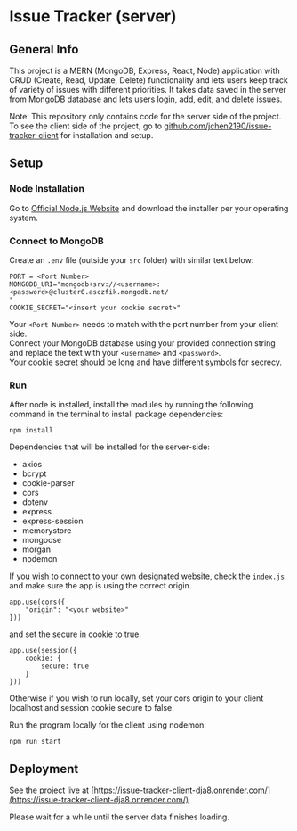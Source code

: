 # Issue Tracker (server)

## General Info
This project is a MERN (MongoDB, Express, React, Node) application with CRUD (Create, Read, Update, Delete) functionality and lets users keep track of variety of issues with different priorities. It takes data saved in the server from MongoDB database and lets users login, add, edit, and delete issues.

Note: This repository only contains code for the server side of the project. To see the client side of the project, go to [github.com/jchen2190/issue-tracker-client](https://github.com/jchen2190/issue-tracker-client) for installation and setup.

## Setup

### Node Installation
Go to [Official Node.js Website](https://nodejs.org) and download the installer per your operating system.

### Connect to MongoDB
Create an `.env` file (outside your `src` folder) with similar text below:
```
PORT = <Port Number>
MONGODB_URI="mongodb+srv://<username>:<password>@cluster0.asczfik.mongodb.net/
"
COOKIE_SECRET="<insert your cookie secret>"
```
Your `<Port Number>` needs to match with the port number from your client side. <br>
Connect your MongoDB database using your provided connection string and replace the text with your `<username>` and `<password>`. <br>
Your cookie secret should be long and have different symbols for secrecy.

### Run
After node is installed, install the modules by running the following command in the terminal to install package dependencies:
```
npm install
```

Dependencies that will be installed for the server-side:

- axios
- bcrypt
- cookie-parser
- cors
- dotenv
- express
- express-session
- memorystore
- mongoose
- morgan
- nodemon

If you wish to connect to your own designated website, check the `index.js` and make sure the app is using the correct origin.
```
app.use(cors({
    "origin": "<your website>"
}))
```
and set the secure in cookie to true.
```
app.use(session({
    cookie: {
        secure: true
    }
}))
```
Otherwise if you wish to run locally, set your cors origin to your client localhost and session cookie secure to false.

Run the program locally for the client using nodemon:
```
npm run start
```

## Deployment
See the project live at [https://issue-tracker-client-dja8.onrender.com/](https://issue-tracker-client-dja8.onrender.com/).

Please wait for a while until the server data finishes loading.